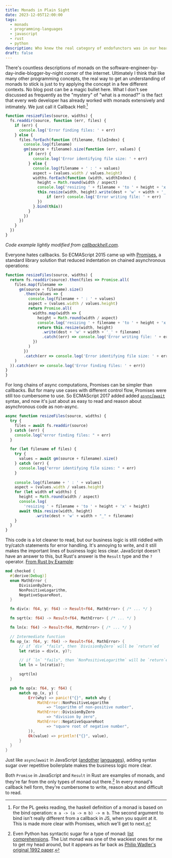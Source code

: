 ```yaml
---
title: Monads in Plain Sight
date: 2023-12-05T12:00:00
tags:
  - monads
  - programming-languages
  - javascript
  - rust
  - python
description: Who knew the real category of endofunctors was in our hearts the whole time?
draft: false
---
```

There's countless descriptions of monads on the software-engineer-by-day-indie-blogger-by-night corner of the internet. Ultimately I think that like many other programming concepts, the real way to get an understanding of monads to stick is just to try applying the concept in a few different contexts. No blog post can be a magic bullet here. What I don't see discussed as frequently as the "mystery" of "what is a monad?" is the fact that every web developer has already worked with monads extensively and intimately. We just call it Callback Hell:[^1]

[^1]: For the PL geeks reading, the haskell definition of a monad is based on the bind operation: `m a -> (a -> m b) -> m b`. The second argument to bind isn't really different from a callback in JS, when you squint at it. This is made more clear with Promises, which we'll get to next.

```js
function resizeFiles(source, widths) {
  fs.readdir(source, function (err, files) {
    if (err) {
      console.log('Error finding files: ' + err)
    } else {
      files.forEach(function (filename, fileIndex) {
        console.log(filename)
        gm(source + filename).size(function (err, values) {
          if (err) {
            console.log('Error identifying file size: ' + err)
          } else {
            console.log(filename + ' : ' + values)
            aspect = (values.width / values.height)
            widths.forEach(function (width, widthIndex) {
              height = Math.round(width / aspect)
              console.log('resizing ' + filename + 'to ' + height + 'x' + height)
              this.resize(width, height).write(dest + 'w' + width + '_' + filename, function(err) {
                  if (err) console.log('Error writing file: ' + err)
              })
            }.bind(this))
          }
        })
      })
    }
  })
}
```
*Code example lightly modified from [callbackhell.com](http://callbackhell.com).*

Everyone hates callbacks. So ECMAScript 2015 came up with [Promises](https://developer.mozilla.org/en-US/docs/Web/JavaScript/Reference/Global_Objects/Promise), a standard library solution that reduced indentation on chained asynchronous operations:

```js
function resizeFiles(source, widths) {
  return fs.readdir(source).then(files => Promise.all(
    files.map(filename =>
      gm(source + filename).size()
        .then(values => {
          console.log(filename + ' : ' + values)
          aspect = (values.width / values.height)
          return Promise.all(
            widths.map(width => {
              height = Math.round(width / aspect)
              console.log('resizing ' + filename + 'to ' + height + 'x' + height)
              return this.resize(width, height)
                .write(dest + 'w' + width + '_' + filename)
                .catch((err) => console.log('Error writing file: ' + err))
            })
          )
        })
        .catch(err => console.log('Error identifying file size: ' + err))
    )
  )).catch(err => console.log('Error finding files: ' + err))
}
}
```

For long chains of async computations, Promises can be simpler than callbacks. But for many use cases with different control flow, Promises were still too cumbersome to use. So ECMAScript 2017 added added [`async`/`await`](https://developer.mozilla.org/en-US/docs/Web/JavaScript/Reference/Statements/async_function) syntax, and now it's just about as easy to read and reason about asynchronous code as non-async.

```js
async function resizeFiles(source, widths) {
  try {
    files = await fs.readdir(source)
  } catch (err) {
    console.log("error finding files: " + err)
  }

  for (let filename of files) {
    try {
      values = await gm(source + filename).size()
    } catch (err) {
      console.log("error identifying file sizes: " + err)
    }
  
    console.log(filename + ' : ' + values)
    aspect = (values.width / values.height)
    for (let width of widths) {
      height = Math.round(width / aspect)
      console.log(
        'resizing ' + filename + 'to ' + height + 'x' + height)
      await this.resize(width, height)
             .write(dest + 'w' + width + "_" + filename)
    }
  }
}
```

This code is a lot cleaner to read, but our business logic is still riddled with try/catch statements for error handling. It's annoying to write, and it still makes the important lines of business logic less clear. JavaScript doesn't have an answer to this, but Rust's answer is the `Result` type and the `?` operator. [From Rust by Example](https://doc.rust-lang.org/rust-by-example/std/result/question_mark.html):

```rust
mod checked {
  #[derive(Debug)]
  enum MathError {
      DivisionByZero,
      NonPositiveLogarithm,
      NegativeSquareRoot,
  }

  fn div(x: f64, y: f64) -> Result<f64, MathError> { /* ... */ }

  fn sqrt(x: f64) -> Result<f64, MathError> { /* ... */ }

  fn ln(x: f64) -> Result<f64, MathError> { /* ... */ }

  // Intermediate function
  fn op_(x: f64, y: f64) -> Result<f64, MathError> {
      // if `div` "fails", then `DivisionByZero` will be `return`ed
      let ratio = div(x, y)?;

      // if `ln` "fails", then `NonPositiveLogarithm` will be `return`ed
      let ln = ln(ratio)?;

      sqrt(ln)
  }

  pub fn op(x: f64, y: f64) {
      match op_(x, y) {
          Err(why) => panic!("{}", match why {
              MathError::NonPositiveLogarithm
                  => "logarithm of non-positive number",
              MathError::DivisionByZero
                  => "division by zero",
              MathError::NegativeSquareRoot
                  => "square root of negative number",
          }),
          Ok(value) => println!("{}", value),
      }
  }
}
```

Just like `async`/`await` in JavaScript ([and](https://docs.python.org/3/library/asyncio-task.html)[other](https://rust-lang.github.io/async-book/01_getting_started/04_async_await_primer.html) [languages](https://en.cppreference.com/w/cpp/language/coroutines)), adding syntax sugar over repetitive boilerplate makes the business logic more clear.

Both `Promise` in JavaScript and `Result` in Rust are examples of monads, and they're far from the only types of monad out there.[^2] In every monad's callback hell form, they're cumbersome to write, reason about and difficult to read.
[^2]: Even Python has syntactic sugar for a type of monad: [list comprehensions](https://docs.python.org/3/tutorial/datastructures.html#list-comprehensions). The List monad was one of the wackiest ones for me to get my head around, but it appears as far back as [Philip Wadler's original 1992 paper](https://homepages.inf.ed.ac.uk/wadler/papers/marktoberdorf/baastad.pdf).

